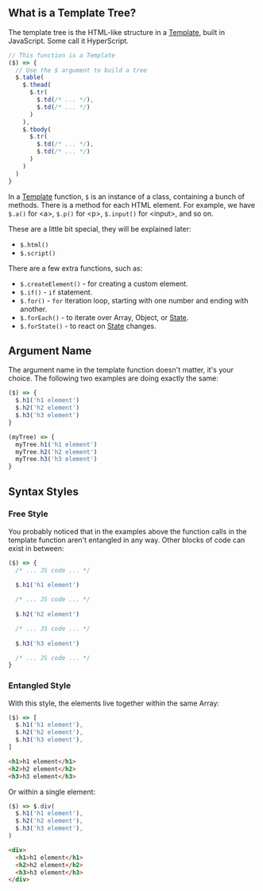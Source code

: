 ## What is a Template Tree?

The template tree is the HTML-like structure in a [Template](./what-are-templates.md),
built in JavaScript. Some call it HyperScript.

```js
// This function is a Template
($) => {
  // Use the $ argument to build a tree
  $.table(
    $.thead(
      $.tr(
        $.td(/* ... */),
        $.td(/* ... */)
      )
    ),
    $.tbody(
      $.tr(
        $.td(/* ... */),
        $.td(/* ... */)
      )
    )
  )
}
```
In a [Template](./what-are-templates.md) function, `$` is an instance of a class, containing a bunch
of methods. There is a method for each HTML element. For example, we have `$.a()`
for \<a\>, `$.p()` for \<p\>, `$.input()` for \<input\>, and so on.

These are a little bit special, they will be explained later:

- `$.html()`
- `$.script()`

There are a few extra functions, such as:

- `$.createElement()` - for creating a custom element.
- `$.if()` - `if` statement.
- `$.for()` - `for` iteration loop, starting with one number and ending with another.
- `$.forEach()` - to iterate over Array, Object, or [State](../reactivity/states).
- `$.forState()` - to react on [State](../reactivity/states) changes.

## Argument Name

The argument name in the template function doesn't matter, it's your choice. The following
two examples are doing exactly the same:

```js
($) => {
  $.h1('h1 element')
  $.h2('h2 element')
  $.h3('h3 element')
}
```
```js
(myTree) => {
  myTree.h1('h1 element')
  myTree.h2('h2 element')
  myTree.h3('h3 element')
}
```

## Syntax Styles

### Free Style

You probably noticed that in the examples above the function calls in the template function aren't
entangled in any way. Other blocks of code can exist in between:

```js
($) => {
  /* ... JS code ... */
  
  $.h1('h1 element')

  /* ... JS code ... */
  
  $.h2('h2 element')

  /* ... JS code ... */
  
  $.h3('h3 element')

  /* ... JS code ... */
}
```

### Entangled Style

With this style, the elements live together within the same Array:

```js
($) => [
  $.h1('h1 element'),
  $.h2('h2 element'),
  $.h3('h3 element'),
]
```
```html
<h1>h1 element</h1>
<h2>h2 element</h2>
<h3>h3 element</h3>
```

Or within a single element:

```js
($) => $.div(
  $.h1('h1 element'),
  $.h2('h2 element'),
  $.h3('h3 element'),
)
```
```html
<div>
  <h1>h1 element</h1>
  <h2>h2 element</h2>
  <h3>h3 element</h3>
</div>
```
